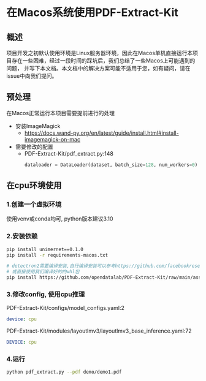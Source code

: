 # 在Macos系统使用PDF-Extract-Kit

## 概述

项目开发之初默认使用环境是Linux服务器环境，因此在Macos单机直接运行本项目存在一些困难，经过一段时间的踩坑后，我们总结了一些Macos上可能遇到的问题，
并写下本文档。本文档中的解决方案可能不适用于您，如有疑问，请在issue中向我们提问。


## 预处理

在Macos正常运行本项目需要提前进行的处理
- 安装ImageMagick
  - https://docs.wand-py.org/en/latest/guide/install.html#install-imagemagick-on-mac
- 需要修改的配置
  - PDF-Extract-Kit/pdf_extract.py:148 
    ```python
    dataloader = DataLoader(dataset, batch_size=128, num_workers=0)
    ```
    
## 在cpu环境使用

### 1.创建一个虚拟环境

使用venv或conda均可, python版本建议3.10

### 2.安装依赖

```bash
pip install unimernet==0.1.0
pip install -r requirements-macos.txt

# detectron2需要编译安装,自行编译安装可以参考https://github.com/facebookresearch/detectron2/issues/5114
# 或直接使用我们编译好的的whl包
pip install https://github.com/opendatalab/PDF-Extract-Kit/raw/main/assets/whl/detectron2-0.6-cp310-cp310-macosx_10_9_universal2.whl
```

### 3.修改config, 使用cpu推理

PDF-Extract-Kit/configs/model_configs.yaml:2
```yaml
device: cpu
```
PDF-Extract-Kit/modules/layoutlmv3/layoutlmv3_base_inference.yaml:72
```yaml
DEVICE: cpu
```

### 4.运行

```bash
python pdf_extract.py --pdf demo/demo1.pdf
```